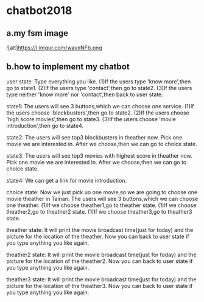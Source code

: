 # chatbot2018

## a.my fsm image
 ![alt]https://i.imgur.com/wavxNFb.png

## b.how to implement my chatbot

user state:
  Type everything you like.
  (1)If the users type 'know more',then go to state1.
  (2)If the users type 'contact',then go to state2.
  (3)If the users type neither 'know more' nor 'contact',then back to user state.

state1:
  The users will see 3 buttons,which we can choose one service.
  (1)If the users choose 'blockbusters',then go to state2.
  (2)If the users choose 'high score movies',then go to state3.
  (3)If the users choose 'movie introduction',then go to state4.

state2:
  The users will see top3 blockbusters in theather now.
  Pick one movie we are interested in.
  After we choose,then we can go to choice state.
 
state3:
  The users will see top3 movies with highest score in theather now.
  Pick one movie we are interested in.
  After we choose,then we can go to choice state.

state4:
  We can get a link for movie introduction.

choice state:
  Now we just pick uo  one movie,so we are going to choose one movie theather in Tainan.
  The users will see 3 buttons,which we can choose one theather.
  (1)If we choose theather1,go to theather state.
  (1)If we choose theather2,go to theather2 state.
  (1)If we choose theather3,go to theather3 state.
 
theather state:
  It will print the movie broadcast time(just for today) and the picture for the location of the theather.
  Now you can back to user state if you type anything you like again.
  
theather2 state:
  It will print the movie broadcast time(just for today) and the picture for the location of the theather2.
  Now you can back to user state if you type anything you like again.
  
theather3 state:
  It will print the movie broadcast time(just for today) and the picture for the location of the theather3.
  Now you can back to user state if you type anything you like again.

